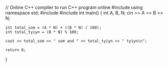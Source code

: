 // Online C++ compiler to run C++ program online
#include <iostream>
using namespace std;
#include <iomanip>
#include <cmath>
int main() {
    int A, B, N;
    cin >> A >> B >> N;

    int total_som = (A * N) + ((B * N) / 100);
    int total_tyiyn = (B * N) % 100;

    cout << total_som << " som and " << total_tyiyn << " tyiyn\n";

    return 0;
}
